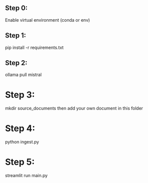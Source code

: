 ## Step 0:
Enable virtual environment (conda or env)

## Step 1:
pip install -r requirements.txt

## Step 2:
ollama pull mistral

# Step 3:
mkdir source_documents
then add your own document in this folder

# Step 4:
python ingest.py

# Step 5:
streamlit run main.py


